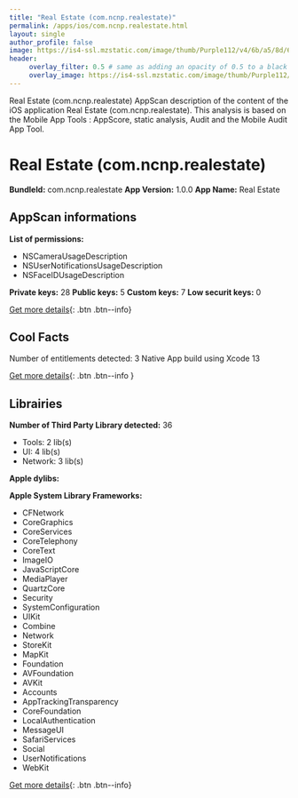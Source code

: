 ```yaml
---
title: "Real Estate (com.ncnp.realestate)"
permalink: /apps/ios/com.ncnp.realestate.html
layout: single
author_profile: false
image: https://is4-ssl.mzstatic.com/image/thumb/Purple112/v4/6b/a5/8d/6ba58d5f-af23-e807-7a04-5aac3835660c/AppIcon-1x_U007emarketing-0-10-0-85-220.png/512x512bb.jpg
header: 
     overlay_filter: 0.5 # same as adding an opacity of 0.5 to a black background
     overlay_image: https://is4-ssl.mzstatic.com/image/thumb/Purple112/v4/6b/a5/8d/6ba58d5f-af23-e807-7a04-5aac3835660c/AppIcon-1x_U007emarketing-0-10-0-85-220.png/512x512bb.jpg
---
```

Real Estate (com.ncnp.realestate) AppScan description of the content of the iOS application Real Estate (com.ncnp.realestate). This analysis is based on the Mobile App Tools : AppScore, static analysis, Audit and the Mobile Audit App Tool.

# Real Estate (com.ncnp.realestate)

**BundleId:** com.ncnp.realestate
**App Version:** 1.0.0
**App Name:** Real Estate


## AppScan informations 

**List of permissions:** 
- NSCameraUsageDescription
- NSUserNotificationsUsageDescription
- NSFaceIDUsageDescription
  
  
**Private keys:** 28
**Public keys:** 5
**Custom keys:** 7
**Low securit keys:** 0
  
[Get more details](/pricing.html){: .btn .btn--info}

## Cool Facts

Number of entitlements detected: 3
Native App
build using Xcode 13
  
[Get more details](/pricing.html){: .btn .btn--info }

## Librairies 
**Number of Third Party Library detected:** 36
- Tools: 2 lib(s)
- UI: 4 lib(s)
- Network: 3 lib(s)


**Apple dylibs:**


**Apple System Library Frameworks:**
- CFNetwork
- CoreGraphics
- CoreServices
- CoreTelephony
- CoreText
- ImageIO
- JavaScriptCore
- MediaPlayer
- QuartzCore
- Security
- SystemConfiguration
- UIKit
- Combine
- Network
- StoreKit
- MapKit
- Foundation
- AVFoundation
- AVKit
- Accounts
- AppTrackingTransparency
- CoreFoundation
- LocalAuthentication
- MessageUI
- SafariServices
- Social
- UserNotifications
- WebKit


  
[Get more details](/pricing.html){: .btn .btn--info}

